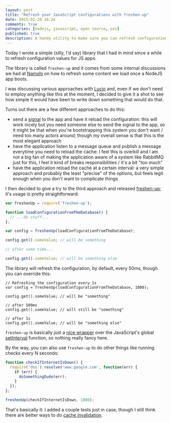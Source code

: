 ```yaml
---
layout: post
title: "Refresh your JavaScript configurations with freshen-up"
date: 2015-02-20 16:24
comments: true
categories: [nodejs, javascript, open source, oss]
published: true
description: A handy utility to make sure you can refresh configurations in background
---
```


Today I wrote a simple (silly, I'd say) library
that I had in mind since a while to refresh
configuration values for JS apps.

<!-- more -->

The library is called `freshen-up` and it comes
from some internal discussions we had at [Namshi](http://tech.namshi.com/)
on how to refresh some content we load once a
NodeJS app boots.

I was discussing various approaches with [Lucio](https://ae.linkedin.com/in/unlucio)
and, even if we don't need to employ anything
like this at the moment, I decided to give it a
shot to see how simple it would have been to write down
something that would do that.

Turns out there are a few different approaches to
do this:

* send a [signal](http://en.wikipedia.org/wiki/Unix_signal) to the app
and have it reload the configuration: this will work
nicely but you need someone else to send the signal
to the app, so it might be that when you're bootstrapping
this system you don't want / need too many actors around;
though my overall sense is that this is the most elegant
approach
* have the application listen to a message queue
and publish a message everytime you need to reload
the cache: I feel this is overkill and I am not a big
fan of making the application aware of a system like
RabbitMQ just for this, I feel it kind of breaks
responsibilities / it's a bit "too much"
* have the application reload the cache at a certain
interval: a very simple approach and probably the least
"precise" of the options, but feels legit enough when
you don't want to complicate things

I then decided to give a try to the third approach and
released [freshen-up](https://github.com/odino/node-freshen-up);
it's usage is pretty straightforward:

``` javascript
var freshenUp = require('freshen-up');

function loadConfigurationFromTheDatabase() {
  // ...do stuff...
};

var config = freshenUp(loadConfigurationFromTheDatabase);

config.get().someValue; // will be something

// after some time...

config.get().someValue; // will be something else
```

The library will refresh the configuration, by default,
every 50ms, though you can override this:

```
// Refreshing the configuration every 1s
var config = freshenUp(loadConfigurationFromTheDatabase, 1000);

config.get().someValue; // will be "something"

// after 500ms
config.get().someValue; // will still be "something"

// after 1s
config.get().someValue; // will be "something else"
```

`freshen-up` is basically just a [nice wrapper](https://github.com/odino/node-freshen-up/blob/2f9a3ab2ad2dd5529fff9cd1f3137983746e91ec/index.js#L11-L19) over the
JavaScript's global [setInterval](https://developer.mozilla.org/en-US/docs/Web/API/WindowTimers.setInterval)
function, so nothing really fancy here.

By the way, you can also use `freshen-up` to do other
things like running checks every N seconds:

``` javascript
function checkIfInternetIsDown() {
  require('dns').resolve('www.google.com', function(err) {
    if (err) {
      doSomethingDude(err);
    }
  });
};

freshenUp(checkIfInternetIsDown, 1000);
```

That's basically it: I added a couple tests just in case,
though I still think there are better ways to do
[cache invalidation](http://martinfowler.com/bliki/TwoHardThings.html).